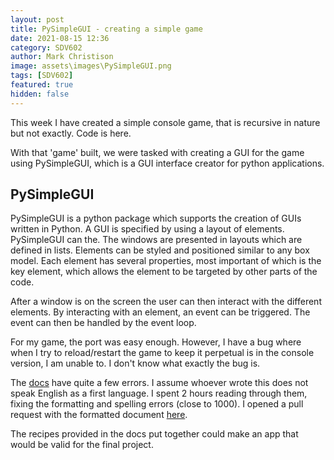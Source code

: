 ```yaml
---
layout: post
title: PySimpleGUI - creating a simple game
date: 2021-08-15 12:36
category: SDV602
author: Mark Christison
image: assets\images\PySimpleGUI.png
tags: [SDV602]
featured: true
hidden: false
---
```


This week I have created a simple console game, that is recursive in nature but not exactly. Code is here.

With that 'game' built, we were tasked with creating a GUI for the game using PySimpleGUI, which is a GUI interface creator for python applications.

## PySimpleGUI

PySimpleGUI is a python package which supports the creation of GUIs written in Python. A GUI is specified by using a layout of elements. PySimpleGUI can the. The windows are presented in layouts which are defined in lists. Elements can be styled and positioned similar to any box model. Each element has several properties, most important of which is the key element, which allows the element to be targeted by other parts of the code.

After a window is on the screen the user can then interact with the different elements. By interacting with an element, an event can be triggered. The event can then be handled by the event loop.

For my game, the port was easy enough. However, I have a bug where when I try to reload/restart the game to keep it perpetual is in the console version, I am unable to. I don't know what exactly the bug is.

The [docs](https://github.com/PySimpleGUI/) have quite a few errors. I assume whoever wrote this does not speak English as a first language. I spent 2 hours reading through them, fixing the formatting and spelling errors (close to 1000). I opened a pull request with the formatted document [here](https://github.com/PySimpleGUI/PySimpleGUI/pull/4628).

The recipes provided in the docs put together could make an app that would be valid for the final project.
